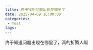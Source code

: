 ```yaml
---
title: 终于找到问题出现在哪里了
date: 2022-04-09 16:00:00
categories:
 - Test
tags:
---
```

 
终于知道问题出现在哪里了，真的折腾人啊
